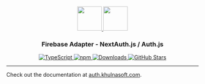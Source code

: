 <p align="center">
  <br/>
  <a href="https://auth.khulnasoft.com" target="_blank">
    <img height="64px" src="https://auth.khulnasoft.com/img/logo-sm.png" />
  </a>
  <a href="https://firebase.google.com" target="_blank">
    <img height="64px" src="https://auth.khulnasoft.com/img/adapters/firebase.svg"/>
  </a>
  <h3 align="center"><b>Firebase Adapter</b> - NextAuth.js / Auth.js</a></h3>
  <p align="center" style="align: center;">
    <a href="https://npm.im/@auth/firebase-adapter">
      <img src="https://img.shields.io/badge/TypeScript-blue?style=flat-square" alt="TypeScript" />
    </a>
    <a href="https://npm.im/@auth/firebase-adapter">
      <img alt="npm" src="https://img.shields.io/npm/v/@auth/firebase-adapter?color=green&label=@auth/firebase-adapter&style=flat-square">
    </a>
    <a href="https://www.npmtrends.com/@auth/firebase-adapter">
      <img src="https://img.shields.io/npm/dm/@auth/firebase-adapter?label=%20downloads&style=flat-square" alt="Downloads" />
    </a>
    <a href="https://github.com/khulnasoft/nextdev/stargazers">
      <img src="https://img.shields.io/github/stars/khulnasoft/nextdev?style=flat-square" alt="GitHub Stars" />
    </a>
  </p>
</p>

---

Check out the documentation at [auth.khulnasoft.com](https://auth.khulnasoft.com/reference/adapter/firebase).
